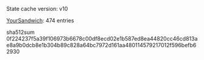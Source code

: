State cache version: v10

[YourSandwich](https://github.com/YourSandwich): 474 entries

sha512sum 0f224237f5a39f106973b6678c00df8ecd02e1b587ed8ea44820cc46cd813ae8a9b0dcb8e1b304b89c828a64bc7972d161aa480114579217012f596befb62930
